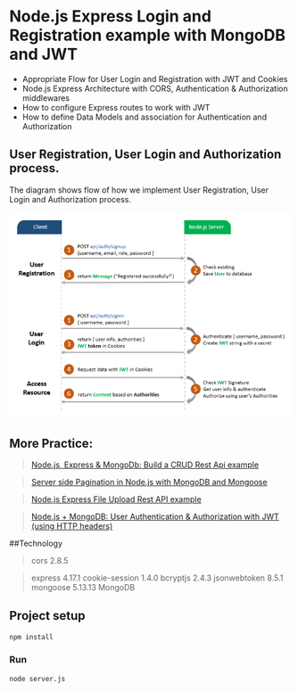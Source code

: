 # Node.js Express Login and Registration example with MongoDB and JWT

- Appropriate Flow for User Login and Registration with JWT and Cookies
- Node.js Express Architecture with CORS, Authentication & Authorization middlewares
- How to configure Express routes to work with JWT
- How to define Data Models and association for Authentication and Authorization

## User Registration, User Login and Authorization process.
The diagram shows flow of how we implement User Registration, User Login and Authorization process.

![node-js-express-login-example-mongodb-flow](node-js-express-login-example-mongodb-flow.png)

## More Practice:
> [Node.js, Express & MongoDb: Build a CRUD Rest Api example](https://github.com/kabirul/node-express-mongodb-crud-rest-api/)

> [Server side Pagination in Node.js with MongoDB and Mongoose](https://github.com/kabirul/node-js-mongodb-pagination/)

> [Node.js Express File Upload Rest API example](https://github.com/kabirul/node-js-express-static-file-upload/)

> [Node.js + MongoDB: User Authentication & Authorization with JWT (using HTTP headers)](https://github.com/kabirul/node-js-mongodb-auth-jwt/)

##Technology

> cors 2.8.5

> express 4.17.1
> cookie-session 1.4.0
> bcryptjs 2.4.3
> jsonwebtoken 8.5.1
> mongoose 5.13.13
> MongoDB

## Project setup
```
npm install
```

### Run
```
node server.js
```

